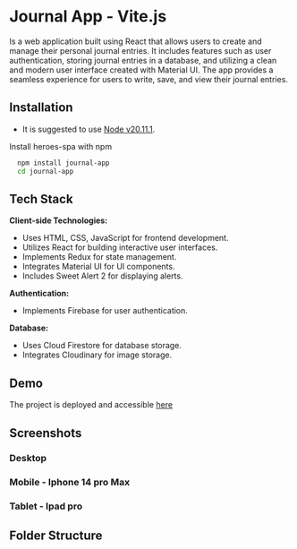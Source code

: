 # Journal App - Vite.js

Is a web application built using React that allows users to create and manage their personal journal entries. It includes features such as user authentication, storing journal entries in a database, and utilizing a clean and modern user interface created with Material UI. The app provides a seamless experience for users to write, save, and view their journal entries.


## Installation


- It is suggested to use [Node v20.11.1](https://nodejs.org/en/blog/release/v20.11.1).

Install heroes-spa with npm

```bash
  npm install journal-app
  cd journal-app
```

## Tech Stack

**Client-side Technologies:**
- Uses HTML, CSS, JavaScript for frontend development.
- Utilizes React for building interactive user interfaces.
- Implements Redux for state management.
- Integrates Material UI for UI components.
- Includes Sweet Alert 2 for displaying alerts.

**Authentication:**
- Implements Firebase for user authentication.

**Database:**
- Uses Cloud Firestore for database storage.
- Integrates Cloudinary for image storage.

## Demo

The project is deployed and accessible [here](https://journal-app-ng.netlify.app)


## Screenshots

### Desktop


### Mobile - Iphone 14 pro Max


### Tablet - Ipad pro


## Folder Structure


